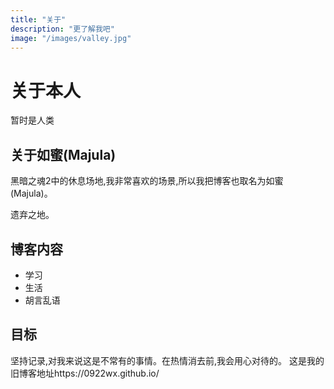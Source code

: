 ```yaml
---
title: "关于"
description: "更了解我吧"
image: "/images/valley.jpg"
---
```


# 关于本人

暂时是人类

## 关于如蜜(Majula)

黑暗之魂2中的休息场地,我非常喜欢的场景,所以我把博客也取名为如蜜(Majula)。

遗弃之地。

## 博客内容

- 学习
- 生活
- 胡言乱语


## 目标

坚持记录,对我来说这是不常有的事情。在热情消去前,我会用心对待的。
这是我的旧博客地址https://0922wx.github.io/